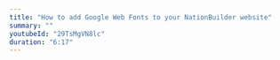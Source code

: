 ```yaml
---
title: "How to add Google Web Fonts to your NationBuilder website"
summary: ""
youtubeId: "29TsMgVN8lc"
duration: "6:17"
---
```


